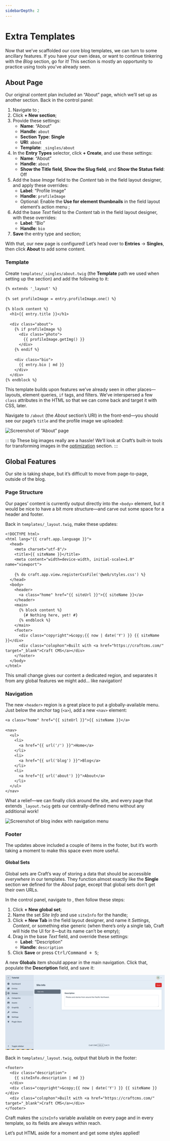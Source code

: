```yaml
---
sidebarDepth: 2
---
```


# Extra Templates

Now that we’ve scaffolded our core blog templates, we can turn to some ancillary features. If you have your own ideas, or want to continue tinkering with the _Blog_ section, go for it! This section is mostly an opportunity to practice using tools you’ve already seen.

## About Page

Our original content plan included an “About” page, which we’ll set up as another section. Back in the control panel:

1. Navigate to <Journey path="Settings, Sections" />;
1. Click **+ New section**;
1. Provide these settings:
    - **Name**: “About”
    - **Handle**: `about`
    - **Section Type**: **Single**
    - **URI**: `about`
    - **Template**: `_singles/about`
1. In the **Entry Types** selector, click **+ Create**, and use these settings:
    - **Name**: “About”
    - **Handle**: `about`
    - **Show the Title field**, **Show the Slug field**, and **Show the Status field**: Off
1. Add the base _Image_ field to the _Content_ tab in the field layout designer, and apply these overrides:
    - **Label**: “Profile Image”
    - **Handle**: `profileImage`
    - Optional: Enable the **Use for element thumbnails** in the field layout element’s action menu <Icon kind="ellipses" />;
1. Add the base _Text_ field to the _Content_ tab in the field layout designer, with these overrides:
    - **Label**: “Bio”
    - **Handle**: `bio`
1. **Save** the entry type and section;

With that, our new page is configured! Let’s head over to **Entries** &rarr; **Singles**, then click **About** to add some content.

### Template

Create `templates/_singles/about.twig` (the **Template** path we used when setting up the section) and add the following to it:

```twig
{% extends '_layout' %}

{% set profileImage = entry.profileImage.one() %}

{% block content %}
  <h1>{{ entry.title }}</h1>

  <div class="about">
    {% if profileImage %}
      <div class="photo">
        {{ profileImage.getImg() }}
      </div>
    {% endif %}

    <div class="bio">
      {{ entry.bio | md }}
    </div>
  </div>
{% endblock %}
```

This template builds upon features we’ve already seen in other places—layouts, element queries, `if` tags, and filters. We’ve interspersed a few `class` attributes in the HTML so that we can come back and target it with CSS, later.

Navigate to `/about` (the _About_ section’s URI) in the front-end—you should see our page’s `title` and the profile image we uploaded:

<BrowserShot url="https://tutorial.ddev.site/about" :link="false">
<img src="../images/twig-single.png" alt="Screenshot of “About” page" />
</BrowserShot>

::: tip
These big images really are a hassle! We’ll look at Craft’s built-in tools for transforming images in the [optimization](optimization.md#asset-transforms) section.
:::

## Global Features

Our site is taking shape, but it’s difficult to move from page-to-page, outside of the blog.

### Page Structure

Our pages’ content is currently output directly into the `<body>` element, but it would be nice to have a bit more structure—and carve out some space for a header and footer.

Back in `templates/_layout.twig`, make these updates:

```twig{11-14,18-22}
<!DOCTYPE html>
<html lang="{{ craft.app.language }}">
  <head>
    <meta charset="utf-8"/>
    <title>{{ siteName }}</title>
    <meta content="width=device-width, initial-scale=1.0" name="viewport">

    {% do craft.app.view.registerCssFile('@web/styles.css') %}
  </head>
  <body>
    <header>
      <a class="home" href="{{ siteUrl }}">{{ siteName }}</a>
    </header>
    <main>
      {% block content %}
        {# Nothing here, yet! #}
      {% endblock %}
    </main>
    <footer>
      <div class="copyright">&copy;{{ now | date('Y') }} {{ siteName }}</div>
      <div class="colophon">Built with <a href="https://craftcms.com/" target="_blank">Craft CMS</a></div>
    </footer>
  </body>
</html>
```

This small change gives our content a dedicated region, and separates it from any global features we might add… like navigation!

### Navigation

The new `<header>` region is a great place to put a globally-available menu. Just below the anchor tag (`<a>`), add a new `<nav>` element:

```twig{3}
<a class="home" href="{{ siteUrl }}">{{ siteName }}</a>

<nav>
  <ul>
    <li>
      <a href="{{ url('/') }}">Home</a>
    </li>
    <li>
      <a href="{{ url('blog') }}">Blog</a>
    </li>
    <li>
      <a href="{{ url('about') }}">About</a>
    </li>
  </ul>
</nav>
```

What a relief—we can finally click around the site, and every page that extends `_layout.twig` gets our centrally-defined menu without any additional work!

<BrowserShot url="https://tutorial.ddev.site/blog" :link="false">
<img src="../images/twig-navigation.png" alt="Screenshot of blog index with navigation menu" />
</BrowserShot>

### Footer

The updates above included a couple of items in the footer, but it’s worth taking a moment to make this space even more useful.

#### Global Sets

Global sets are Craft’s way of storing a data that should be accessible _everywhere_ in our templates. They function almost exactly like the **Single** section we defined for the _About_ page, except that global sets don’t get their own URLs.

In the control panel, navigate to <Journey path="Settings, Globals" />, then follow these steps:

1. Click **+ New global set**;
1. Name the set _Site Info_ and use `siteInfo` for the handle;
1. Click **+ New Tab** in the field layout designer, and name it _Settings_, _Content_, or something else generic (when there’s only a single tab, Craft will hide the UI for it—but its name can’t be empty);
1. Drag in the base _Text_ field, and override these settings:
    - **Label**: “Description”
    - **Handle**: `description`
1. Click **Save** or press <kbd>Ctrl/Command + S</kbd>;

A new **Globals** item should appear in the main navigation. Click that, populate the **Description** field, and save it:

<BrowserShot url="https://tutorial.ddev.site/admin/globals/siteInfo" :link="false">
<img src="../images/globals.png" alt="Screenshot of the Craft control panel showing a global set edit screen" />
</BrowserShot>

Back in `templates/_layout.twig`, output that blurb in the footer:

```twig{2-4}
<footer>
  <div class="description">
    {{ siteInfo.description | md }}
  </div>
  <div class="copyright">&copy;{{ now | date('Y') }} {{ siteName }}</div>
  <div class="colophon">Built with <a href="https://craftcms.com/" target="_blank">Craft CMS</a></div>
</footer>
```

Craft makes the `siteInfo` variable available on every page and in every template, so its fields are always within reach.

Let’s put HTML aside for a moment and get some styles applied!
